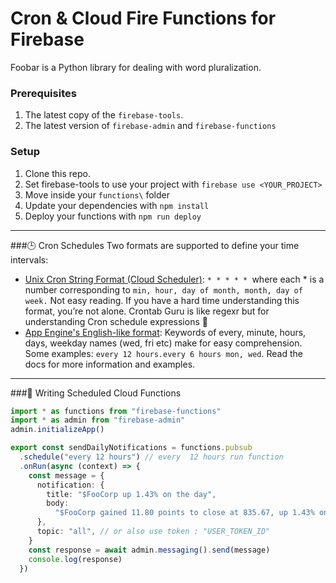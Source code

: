 # Cron & Cloud Fire Functions for Firebase



Foobar is a Python library for dealing with word pluralization.
### Prerequisites
1. The latest copy of the `firebase-tools`.
2. The latest version of `firebase-admin` and `firebase-functions`

### Setup
1. Clone this repo.
2. Set firebase-tools to use your project with `firebase use <YOUR_PROJECT>`
3. Move inside your `functions\` folder
4. Update your dependencies with `npm install`
5. Deploy your functions with `npm run deploy`

----
###🕒 Cron Schedules
Two formats are supported to define your time intervals:
* [Unix Cron String Format (Cloud Scheduler)](https://cloud.google.com/scheduler/docs/configuring/cron-job-schedules): `* * * * * `where each * is a number corresponding to `min, hour, day of month, month, day of week.` Not easy reading. If you have a hard time understanding this format, you’re not alone. Crontab Guru is like regexr but for understanding Cron schedule expressions 💯
* [App Engine's English-like format](https://cloud.google.com/appengine/docs/standard/python/config/cronref#defining_the_cron_job_schedule): Keywords of every, minute, hours, days, weekday names (wed, fri etc) make for easy comprehension. Some examples: `every 12 hours.every 6 hours mon, wed`. Read the docs for more information and examples.
-----
###📝 Writing Scheduled Cloud Functions
```Typescript
import * as functions from "firebase-functions"
import * as admin from "firebase-admin"
admin.initializeApp()

export const sendDailyNotifications = functions.pubsub
  .schedule("every 12 hours") // every  12 hours run function
  .onRun(async (context) => {
    const message = {
      notification: {
        title: "$FooCorp up 1.43% on the day",
        body:
          "$FooCorp gained 11.80 points to close at 835.67, up 1.43% on the day.",
      },
      topic: "all", // or also use token : "USER_TOKEN_ID"
    }
    const response = await admin.messaging().send(message)
    console.log(response)
  })
```